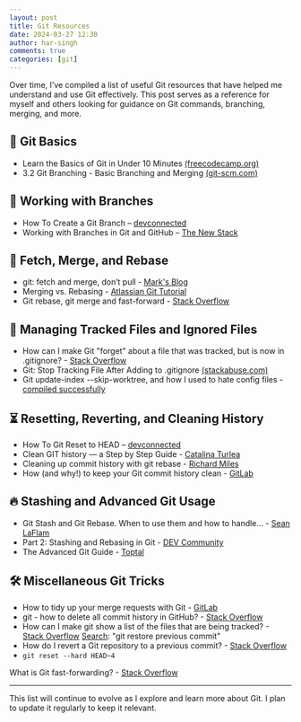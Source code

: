 ```yaml
---
layout: post
title: Git Resources
date: 2024-03-27 12:30
author: har-singh
comments: true
categories: [git]
---
```


Over time, I’ve compiled a list of useful Git resources that have helped me understand and use Git effectively. This post serves as a reference for myself and others looking for guidance on Git commands, branching, merging, and more.

## 📌 Git Basics
- Learn the Basics of Git in Under 10 Minutes [(freecodecamp.org)](https://www.freecodecamp.org/news/learn-the-basics-of-git-in-under-10-minutes-da548267cc91/)
- 3.2 Git Branching - Basic Branching and Merging [(git-scm.com)](http://git-scm.com/book/en/v2/Git-Branching-Basic-Branching-and-Merging)

## 🔀 Working with Branches
- How To Create a Git Branch – [devconnected](https://devconnected.com/create-git-branch/)
- Working with Branches in Git and GitHub – [The New Stack](https://thenewstack.io/dont-mess-with-the-master-working-with-branches-in-git-and-github/)

## 🔄 Fetch, Merge, and Rebase
- git: fetch and merge, don’t pull - [Mark's Blog](https://longair.net/blog/2009/04/16/git-fetch-and-merge/)
- Merging vs. Rebasing - [Atlassian Git Tutorial](https://www.atlassian.com/git/tutorials/merging-vs-rebasing)
- Git rebase, git merge and fast-forward - [Stack Overflow](https://stackoverflow.com/questions/28140434/is-there-a-difference-between-git-rebase-and-git-merge-ff-only)

## 🚧 Managing Tracked Files and Ignored Files
- How can I make Git "forget" about a file that was tracked, but is now in .gitignore? - [Stack Overflow](https://stackoverflow.com/questions/1274057/how-can-i-make-git-forget-about-a-file-that-was-tracked-but-is-now-in-gitign)
- Git: Stop Tracking File After Adding to .gitignore [(stackabuse.com)](https://stackabuse.com/git-stop-tracking-file-after-adding-to-gitignore/)
- Git update-index --skip-worktree, and how I used to hate config files - [compiled successfully](https://compiledsuccessfully.dev/git-skip-worktree/)

## ⏳ Resetting, Reverting, and Cleaning History
- How To Git Reset to HEAD – [devconnected](https://devconnected.com/how-to-git-reset-to-head/)
- Clean GIT history — a Step by Step Guide - [Catalina Turlea](https://medium.com/@catalinaturlea/clean-git-history-a-step-by-step-guide-eefc0ad8696d)
- Cleaning up commit history with git rebase - [Richard Miles](https://medium.com/nona-web/cleaning-up-commit-history-with-git-rebase-61dc41d2829c)
- How (and why!) to keep your Git commit history clean - [GitLab](https://about.gitlab.com/blog/2018/06/07/keeping-git-commit-history-clean/)

## 🔥 Stashing and Advanced Git Usage
- Git Stash and Git Rebase. When to use them and how to handle… - [Sean LaFlam](https://levelup.gitconnected.com/git-stash-and-git-rebase-535811a3cb84)
- Part 2: Stashing and Rebasing in Git - [DEV Community](https://dev.to/maybebored/part-2-stashing-and-rebasing-in-git-4143)
- The Advanced Git Guide - [Toptal](https://www.toptal.com/git/the-advanced-git-guide)

## 🛠 Miscellaneous Git Tricks
- How to tidy up your merge requests with Git - [GitLab](https://about.gitlab.com/blog/2019/02/07/start-using-git/)
- git - how to delete all commit history in GitHub? - [Stack Overflow](https://stackoverflow.com/questions/13716658/how-to-delete-all-commit-history-in-github)
- How can I make git show a list of the files that are being tracked? - [Stack Overflow](https://stackoverflow.com/questions/15606955/how-can-i-make-git-show-a-list-of-the-files-that-are-being-tracked)
[Search](https://www.google.com/search?client=firefox-b-d&q=git+restore+previous+commit): "git restore previous commit"
- How do I revert a Git repository to a previous commit? - [Stack Overflow](https://stackoverflow.com/questions/4114095/how-do-i-revert-a-git-repository-to-a-previous-commit)
- `git reset --hard HEAD~4`

What is Git fast-forwarding? - [Stack Overflow](https://stackoverflow.com/questions/29673869/what-is-git-fast-forwarding)

---

This list will continue to evolve as I explore and learn more about Git. I plan to update it regularly to keep it relevant.
